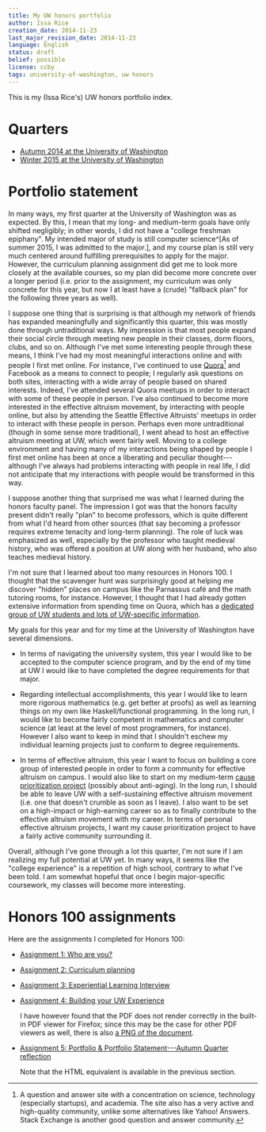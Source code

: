 ```yaml
---
title: My UW honors portfolio
author: Issa Rice
creation_date: 2014-11-23
last_major_revision_date: 2014-11-23
language: English
status: draft
belief: possible
license: ccby
tags: university-of-washington, uw honors
---
```


This is my (Issa Rice's) UW honors portfolio index.

# Quarters

- [Autumn 2014 at the University of Washington]()
- [Winter 2015 at the University of Washington]()

# Portfolio statement

In many ways, my first quarter at the University of Washington was as expected.
By this, I mean that my long- and medium-term goals have only shifted negligibly; in other words, I did not have a "college freshman epiphany".
My intended major of study is still computer science^[As of summer 2015, I was admitted to the major.], and my course plan is still very much centered around fulfilling prerequisites to apply for the major.
However, the curriculum planning assignment did get me to look more closely at the available courses, so my plan did become more concrete over a longer period (i.e. prior to the assignment, my curriculum was only concrete for this year, but now I at least have a (crude) "fallback plan" for the following three years as well).

I suppose one thing that is surprising is that although my network of friends has expanded meaningfully and significantly this quarter, this was mostly done through untraditional ways.
My impression is that most people expand their social circle through meeting new people in their classes, dorm floors, clubs, and so on.
Although I've met some interesting people through these means, I think I've had my most meaningful interactions online and with people I first met online.
For instance, I've continued to use [Quora](http://quora.com)[^quora] and Facebook as a means to connect to people; I regularly ask questions on both sites, interacting with a wide array of people based on shared interests.
Indeed, I've attended several Quora meetups in order to interact with some of these people in person.
I've also continued to become more interested in the effective altruism movement, by interacting with people online, but also by attending the Seattle Effective Altruists' meetups in order to interact with these people in person.
Perhaps even more untraditional (though in some sense more traditional), I went ahead to host an effective altruism meeting at UW, which went fairly well.
Moving to a college environment and having many of my interactions being shaped by people I first met online has been at once a liberating and peculiar thought---although I've always had problems interacting with people in real life, I did not anticipate that my interactions with people would be transformed in this way.

[^quora]: A question and answer site with a concentration on science, technology (especially startups), and academia.
The site also has a very active and high-quality community, unlike some alternatives like Yahoo! Answers.
Stack Exchange is another good question and answer community.

I suppose another thing that surprised me was what I learned during the honors faculty panel.
The impression I got was that the honors faculty present didn't really "plan" to become professors, which is quite different from what I'd heard from other sources (that say becoming a professor requires extreme tenacity and long-term planning).
The role of luck was emphasized as well, especially by the professor who taught medieval history, who was offered a position at UW along with her husband, who also teaches medieval history.

I'm not sure that I learned about too many resources in Honors 100.
I thought that the scavenger hunt was surprisingly good at helping me discover "hidden" places on campus like the Parnassus café and the math tutoring rooms, for instance.
However, I thought that I had already gotten extensive information from spending time on Quora, which has a [dedicated group of UW students and lots of UW-specific information](/resources-for-the-university-of-washington).

My goals for this year and for my time at the University of Washington have several dimensions.

- In terms of navigating the university system, this year I would like to be accepted to the computer science program, and by the end of my time at UW I would like to have completed the degree requirements for that major.

- Regarding intellectual accomplishments, this year I would like to learn more rigorous mathematics (e.g. get better at proofs) as well as learning things on my own like Haskell/functional programming.
In the long run, I would like to become fairly competent in mathematics and computer science (at least at the level of most programmers, for instance).
However I also want to keep in mind that I shouldn't eschew my individual learning projects just to conform to degree requirements.

- In terms of effective altruism, this year I want to focus on building a core group of interested people in order to form a community for effective altruism on campus.
I would also like to start on my medium-term [cause prioritization project](http://causeprioritization.org) (possibly about anti-aging).
In the long run, I should be able to leave UW with a self-sustaining effective altruism movement (i.e. one that doesn't crumble as soon as I leave).
I also want to be set on a high-impact or high-earning career so as to finally contribute to the effective altruism movement with my career.
In terms of personal effective altruism projects, I want my cause prioritization project to have a fairly active community surrounding it.

Overall, although I've gone through a lot this quarter, I'm not sure if I am realizing my full potential at UW yet.
In many ways, it seems like the "college experience" is a repetition of high school, contrary to what I've been told.
I am somewhat hopeful that once I begin major-specific coursework, my classes will become more interesting.

# Honors 100 assignments

Here are the assignments I completed for Honors 100:

- [Assignment 1: Who are you?](http://exp.riceissa.com/pdf/actual.pdf)

- [Assignment 2: Curriculum planning](http://exp.riceissa.com/pdf/riceissa-myplan.pdf)

- [Assignment 3: Experiential Learning Interview](http://exp.riceissa.com/pdf/experiential_learning_interview.pdf)

- [Assignment 4: Building your UW Experience](http://exp.riceissa.com/pdf/building_your_uw_experience.pdf)

    I have however found that the PDF does not render correctly in the built-in PDF viewer for Firefox; since this may be the case for other PDF viewers as well, there is also [a PNG of the document](http://exp.riceissa.com/pdf/building_your_uw_experience.png).

- [Assignment 5: Portfolio \& Portfolio Statement---Autumn Quarter reflection](http://exp.riceissa.com/pdf/portfolio_statement_honors100.pdf)

    Note that the HTML equivalent is available in the previous section.
